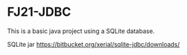 # FJ21-JDBC

This is a basic java project using a SQLite database.


SQLite jar
https://bitbucket.org/xerial/sqlite-jdbc/downloads/